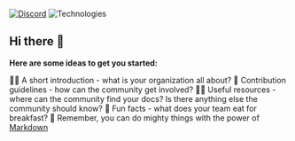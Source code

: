 [![Discord](https://img.shields.io/discord/1115290241180381197?color=7289da&label=Discord&logo=discord&logoColor=ffffff)](https://discord.gg/KNN8nPeW)
![Technologies](https://img.shields.io/badge/Technology-HTML5_|_PHP-9d3de0.svg)

## Hi there 👋

**Here are some ideas to get you started:**

🙋‍♀️ A short introduction - what is your organization all about?
🌈 Contribution guidelines - how can the community get involved?
👩‍💻 Useful resources - where can the community find your docs? Is there anything else the community should know?
🍿 Fun facts - what does your team eat for breakfast?
🧙 Remember, you can do mighty things with the power of [Markdown](https://docs.github.com/github/writing-on-github/getting-started-with-writing-and-formatting-on-github/basic-writing-and-formatting-syntax)
